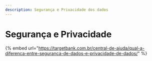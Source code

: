 ```yaml
---
description: Segurança e Privacidade dos dados
---
```


# Segurança e Privacidade

{% embed url="https://targetbank.com.br/central-de-ajuda/qual-a-diferenca-entre-seguranca-de-dados-e-privacidade-de-dados/" %}

